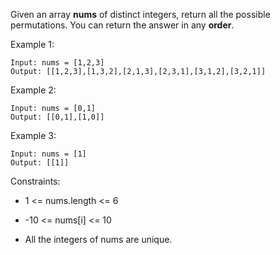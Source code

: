 Given an array **nums** of distinct integers, return all the possible 
permutations. You can return the answer in any **order**.

 

Example 1:

    Input: nums = [1,2,3]
    Output: [[1,2,3],[1,3,2],[2,1,3],[2,3,1],[3,1,2],[3,2,1]]

Example 2:

    Input: nums = [0,1]
    Output: [[0,1],[1,0]]

Example 3:

    Input: nums = [1]
    Output: [[1]]
 

Constraints:

- 1 <= nums.length <= 6

- -10 <= nums[i] <= 10

- All the integers of nums are unique.